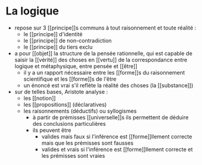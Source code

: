 # La logique

- repose sur 3 [[principe]]s communs à tout raisonnement et toute réalité :
  - le [[principe]] d'identité
  - le [[principe]] de non-contradiction
  - le [[principe]] du tiers exclu
- a pour [[objet]] la structure de la pensée rationnelle, qui est capable de saisir la [[vérité]] des choses en [[vertu]] de la correspondance entre logique et métaphysique, entre pensée et [[être]]
  - il y a un rapport nécessaire entre les [[forme]]s du raisonnement scientifique et les [[forme]]s de l'être
  - un énoncé est vrai s'il reflète la réalité des choses (la [[substance]])
- sur de telles bases, Aristote analyse :
  - les [[notion]]
  - les [[propositions]] (déclaratives)
  - les raisonnements (déductifs) ou syllogismes
    - à partir de prémisses [[universelle]]s ils permettent de déduire des conclusions particulières
    - ils peuvent être
      - valides mais faux si l'inférence est [[forme]]llement correcte mais que les prémisses sont fausses
      - valides et vrais si l'inférence est [[forme]]llement correcte et les prémisses sont vraies

